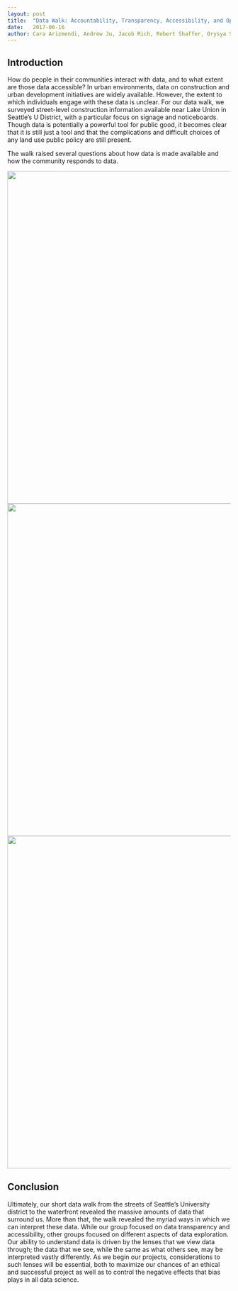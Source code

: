 ```yaml
---
layout: post
title:  "Data Walk: Accountability, Transparency, Accessibility, and Openness"
date:   2017-06-16
author: Cara Arizmendi, Andrew Ju, Jacob Rich, Robert Shaffer, Orysya Stus
---
```

 
## Introduction
How do people in their communities interact with data, and to what extent are those data accessible? In urban environments, data on construction and urban development initiatives are widely available. However, the extent to which individuals engage with these data is unclear. For our data walk, we surveyed street-level construction information available near Lake Union in Seattle’s U District, with a particular focus on signage and noticeboards. Though data is potentially a powerful tool for public good, it becomes clear that it is still just a tool and that the complications and difficult choices of any land use public policy are still present. 
 
The walk raised several questions about how data is made available and how the community responds to data.

<img src="/assets/images/1_ppt1.PNG" style="width: 750px;"/>
<img src="/assets/images/1_ppt2.PNG" style="width: 750px;"/>
<img src="/assets/images/1_ppt3.PNG" style="width: 750px;"/>
 
## Conclusion
Ultimately, our short data walk from the streets of Seattle’s University district to the waterfront revealed the massive amounts of data that surround us. More than that, the walk revealed the myriad ways in which we can interpret these data. While our group focused on data transparency and accessibility, other groups focused on different aspects of data exploration. Our ability to understand data is driven by the lenses that we view data through; the data that we see, while the same as what others see, may be interpreted vastly differently. As we begin our projects, considerations to such lenses will be essential, both to maximize our chances of an ethical and successful project as well as to control the negative effects that bias plays in all data science. 

